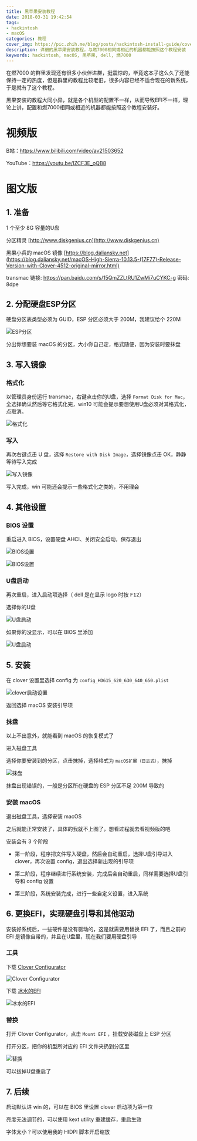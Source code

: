```yaml
---
title: 黑苹果安装教程
date: 2018-03-31 19:42:54
tags: 
- hackintosh
- macOS
categories: 教程
cover_img: https://pic.zhih.me/blog/posts/hackintosh-install-guide/cover.jpg
description: 详细的黑苹果安装教程，与燃7000相同或相近的机器都能按照这个教程安装
keywords: hackintosh, macOS, 黑苹果, dell, 燃7000
---
```


在燃7000 的群里发现还有很多小伙伴进群，挺震惊的，毕竟这本子这么久了还能保持一定的热度，但是群里的教程比较老旧，很多内容已经不适合现在的新系统，于是就有了这个教程。

黑果安装的教程大同小异，就是各个机型的配置不一样，从而导致EFI不一样，理论上讲，配置和燃7000相同或相近的机器都能按照这个教程安装好。

# 视频版

B站：https://www.bilibili.com/video/av21503652

YouTube：https://youtu.be/IZCF3E_oQB8

# 图文版

## 1. 准备

1 个至少 8G 容量的U盘

分区精灵 [http://www.diskgenius.cn](http://www.diskgenius.cn)

黑果小兵的 macOS 镜像 [https://blog.daliansky.net](https://blog.daliansky.net/macOS-High-Sierra-10.13.5-(17F77)-Release-Version-with-Clover-4512-original-mirror.html)

transmac 链接: https://pan.baidu.com/s/15QmZZLtRU1ZwMi7uCYKC-g 密码: 8dpe

## 2. 分配硬盘ESP分区

硬盘分区表类型必须为 GUID，ESP 分区必须大于 200M，我建议给个 220M

![ESP分区](https://pic.zhih.me/blog/posts/hackintosh-install-guide/ESP分区.jpg)

分出你想要装 macOS 的分区，大小你自己定，格式随便，因为安装时要抹盘

## 3. 写入镜像

### 格式化

以管理员身份运行 transmac，<kbd>右键</kbd>点击你的U盘，选择 `Format Disk for Mac`，全选择确认然后等它格式化完，win10 可能会提示要想使用U盘必须对其格式化，点取消。

![格式化](https://pic.zhih.me/blog/posts/hackintosh-install-guide/格式化.jpg)

### 写入

再次<kbd>右键</kbd>点击 U 盘，选择 `Restore with Disk Image`，选择镜像点击 OK，静静等待写入完成

![写入镜像](https://pic.zhih.me/blog/posts/hackintosh-install-guide/写入镜像.jpg)

写入完成，win 可能还会提示一些格式化之类的，不用理会

## 4. 其他设置

### BIOS 设置

重启进入 BIOS，设置硬盘 AHCI、关闭安全启动，保存退出

![BIOS设置](https://pic.zhih.me/blog/posts/hackintosh-install-guide/BIOS设置1.jpg)

![BIOS设置](https://pic.zhih.me/blog/posts/hackintosh-install-guide/BIOS设置2.jpg)

### U盘启动

再次重启，进入启动项选择（ dell 是在显示 logo 时按 <kbd>F12</kbd>）

选择你的U盘

![U盘启动](https://pic.zhih.me/blog/posts/hackintosh-install-guide/U盘启动1.jpg)

如果你的没显示，可以在 BIOS 里添加

![U盘启动](https://pic.zhih.me/blog/posts/hackintosh-install-guide/U盘启动2.jpg)

## 5. 安装

在 clover 设置里选择 config 为 `config_HD615_620_630_640_650.plist`

![clover启动设置](https://pic.zhih.me/blog/posts/hackintosh-install-guide/clover启动设置.jpg)

返回选择 macOS 安装引导项

### 抹盘

以上不出意外，就能看到 macOS 的恢复模式了

进入磁盘工具

选择你要安装到的分区，点击抹掉，选择格式为 `macOS扩展（日志式）`，抹掉

![抹盘](https://pic.zhih.me/blog/posts/hackintosh-install-guide/抹盘.jpg)

抹盘出现错误的，一般是分区所在硬盘的 ESP 分区不足 200M 导致的

### 安装 macOS

退出磁盘工具，选择安装 macOS

之后就能正常安装了，具体的我就不上图了，想看过程就去看视频版的吧

安装会有 3 个阶段

- 第一阶段，程序把文件写入硬盘，然后会自动重启，选择U盘引导进入 clover，再次设置 config，退出选择新出现的引导项

- 第二阶段，程序继续进行系统安装，完成后会自动重启，同样需要选择U盘引导和 config 设置

- 第三阶段，系统安装完成，进行一些自定义设置，进入系统

## 6. 更换EFI，实现硬盘引导和其他驱动

安装好系统后，一些硬件是没有驱动的，这是就需要用替换 EFI 了，而且之前的 EFI 是镜像自带的，并且在U盘里，现在我们要用硬盘引导

### 工具

下载 [Clover Configurator](https://mackie100projects.altervista.org/download-clover-configurator/)

![Clover Configurator](https://pic.zhih.me/blog/posts/hackintosh-install-guide/下载CloverConfigurator.jpg)

下载 [冰水的EFI](https://zhih.me/dell-7460-7560-hackintosh)

![冰水的EFI](https://pic.zhih.me/blog/posts/hackintosh-install-guide/冰水的EFI.jpg)

### 替换

打开 Clover Configurator，点击 `Mount EFI` ，挂载安装磁盘上 ESP 分区

打开分区，把你的机型所对应的 EFI 文件夹扔到分区里

![替换](https://pic.zhih.me/blog/posts/hackintosh-install-guide/替换.jpg)

可以拔掉U盘重启了

## 7. 后续

启动默认进 win 的，可以在 BIOS 里设置 clover 启动项为第一位

亮度无法调节的，可以使用 kext utility 重建缓存，重启生效

字体太小？可以使用我的 HIDPI 脚本开启缩放



